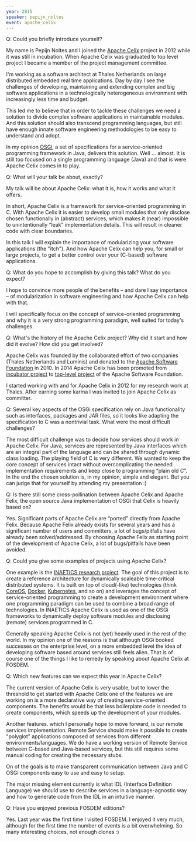 ```yaml
---
year: 2015
speaker: pepijn_noltes 
event: apache_celix 
---
```


Q: Could you briefly introduce yourself? 

My name is Pepijn Noltes and I joined the [Apache Celix](https://celix.apache.org/) project in 2012
while it was still in incubation. When Apache Celix was graduated to
top level project I became a member of the project management
committee.

I'm working as a software architect at Thales Netherlands on
large distributed embedded real time applications. Day by day I
see the challenges of developing, maintaining and extending complex
and big software applications in a technologically heterogeneous
environment with increasingly less time and budget.

This led me to believe that in order to tackle these challenges we
need a solution to divide complex software applications in
maintainable modules. And this solution should also transcend
programming languages, but still have enough innate software
engineering methodologies to be easy to understand and adopt.

In my opinion [OSGi](http://www.osgi.org/Main/HomePage), a set of specifications for a service-oriented
programming framework in Java, delivers this solution. Well ... almost.
It is still too focused on a single programming language (Java) and
that is were Apache Celix comes in to play.

Q: What will your talk be about, exactly?

My talk will be about Apache Celix: what it is, how it works and
what it offers.

In short, Apache Celix is a framework for service-oriented programming
in C. With Apache Celix it is easier to develop small modules that
only disclose chosen functionally in (abstract) services, which makes
it (near) impossible to unintentionally “leak” implementation details.
This will result in cleaner code with clear boundaries.

In this talk I will explain the importance of modularizing your
software applications (the "itch"). And how Apache Celix can help you,
for small or large projects, to get a better control over your (C-based)
software applications.

Q: What do you hope to accomplish by giving this talk? What do you expect?

I hope to convince more people of the benefits – and dare I say
importance – of modularization in software engineering and how Apache
Celix can help with that.

I will specifically focus on the concept of service-oriented
programming and why it is a very strong programming paradigm, well
suited for today's challenges.

Q: What's the history of the Apache Celix project? Why did it start and
how did it evolve? How did you get involved?

Apache Celix was founded by the collaborated effort of two companies
(Thales Netherlands and Luminis) and donated to the [Apache Software
Foundation](http://www.apache.org/) in 2010. In 2014 Apache Celix has been promoted from
[incubator project](http://incubator.apache.org/) to [top-level project](https://projects.apache.org/) of the Apache Software
Foundation.

I started working with and for Apache Celix in 2012 for my research
work at Thales. After earning some karma I was invited to join Apache
Celix as committer.

Q: Several key aspects of the OSGi specification rely on Java
functionality such as interfaces, packages and JAR files, so it looks
like adapting the specification to C was a nontrivial task. What were
the most difficult challenges?

The most difficult challenge was to decide how services should work
in Apache Celix. For Java, services are represented by Java interfaces
which are an integral part of the language and can be shared through
dynamic class loading. The playing field of C is very different. We
wanted to keep the core concept of services intact without overcomplicating
the needed implementation requirements and keep close to
programming “plain old C”. In the end the chosen solution is, in my
opinion, simple and elegant. But you can judge that for yourself by
attending my presentation :)

Q: Is there still some cross-pollination between Apache Celix and
Apache Felix, the open source Java implementation of OSGi that Celix
is heavily based on?

Yes. Significant parts of Apache Celix are “ported” directly from
Apache Felix. Because Apache Felix already exists for several years
and has a significant number of users and committers, a lot of
bugs/pitfalls have already been solved/addressed. By choosing Apache
Felix as starting point of the development of Apache Celix, a lot of
bugs/pitfalls have been avoided.

Q: Could you give some examples of projects using Apache Celix?

One example is the [INAETICS research project](http://www.inaetics.org). The
goal of this project is to create a reference architecture for
dynamically scaleable time-critical distributed systems. It is built
on top of cloud(-like) technologies (think [CoreOS](https://coreos.com/), [Docker](https://www.docker.com/), [Kubernetes](http://kubernetes.io/),
and so on) and leverages the concept of service-oriented programming to
create a development environment where one programming paradigm can be
used to combine a broad range of technologies. In INAETICS Apache
Celix is used as one of the OSGi frameworks to dynamically deploy
software modules and disclosing (remote) services programmed in C.

Generally speaking Apache Celix is not (yet) heavily used in the rest
of the world. In my opinion one of the reasons is that although OSGi
booked successes on the enterprise level, on a more embedded level the
idea of developing software based around services still feels
alien. That is of course one of the things I like to remedy by
speaking about Apache Celix at FOSDEM.

Q: Which new features can we expect this year in Apache Celix?

The current version of Apache Celix is very usable, but to lower the
threshold to get started with Apache Celix one of the features we are
working on is a more declarative way of creating service-oriented
components. The benefits would be that less boilerplate code is needed
to create components, which speeds up the development of your modules.

Another features. which I personally hope to move forward, is our
remote services implementation. Remote Service should make it
possible to create "polyglot" applications composed of services from
different environments/languages. We do have a working version of
Remote Service between C-based and Java-based services, but this still requires some
manual coding for creating the necessary stubs.

On of the goals is to make transparent communication between Java and
C OSGi components easy to use and easy to setup.

The major missing element currently is what IDL (Interface Definition
Language) we should use to describe services in a language-agnostic way
and how to generate code from the IDL in an intuitive manner.

Q: Have you enjoyed previous FOSDEM editions?

Yes. Last year was the first time I visited FOSDEM. I enjoyed it very
much, although for the first time the number of events is a bit
overwhelming. So many interesting choices, not enough clones :)
